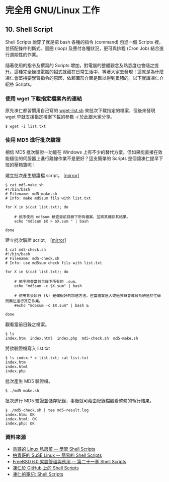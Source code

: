 # 完全用 GNU/Linux 工作

## 10. Shell Script

Shell Scripts 說穿了就是把 bash 各種的指令 (command) 包進一個 Scripts 裡，並搭配條件判斷式、迴圈 (loop) 及應付各種狀況，更可與排程 (Cron Job) 結合進行週期性的作業。

隨著使用的指令及撰寫的 Scripts 增加，對電腦的整體觀念及熟悉度也會隨之提升。這種完全操控電腦的招式就藏在日常生活中，等著大家去發現！這就是為什麼凍仁會堅持要學習指令的原因，依賴圖形介面是難以得到累積的。以下就讓凍仁介紹些 Scripts。

### 使用 wget 下載指定檔案內的連結

原先凍仁都習慣用自己寫的 [wget-list.sh](https://github.com/chusiang/tuxENV/blob/master/home/bin/wget-list.sh) 來批次下載指定的檔案，但後來發現 wget 早就支援指定檔案下載的參數 *-i* 於此跟大家分享。

	$ wget -i list.txt

### 使用 MD5 進行批次驗證

相信 MD5 批次驗證一功能在 Windows 上有不少的替代方案。但如果能直接在效能極佳的伺服器上進行離線作業不是更好？這支簡單的 Scripts 是個讓凍仁提早下班的壓箱寶呢！

建立批次產生驗證檔 script。 [[mirror]](https://github.com/chusiang/tuxENV/blob/master/home/bin/md5-make.sh)

	$ cat md5-make.sh
	#!/bin/bash
	# Filename: md5-make.sh
	# Info:	make md5sum fils with list.txt
	
	for X in $(cat list.txt); do
	
		# 依序使用 md5sum 檢查當前目錄下所有檔案，並將其儲存其結果。
		echo "md5sum $X > $X.sum " | bash
	
	done

建立批次驗證 script。 [[mirror]](https://github.com/chusiang/tuxENV/blob/master/home/bin/md5-check.sh)

	$ cat md5-check.sh 
	#!/bin/bash
	# Filename: md5-check.sh
	# Info:	use md5sum check fils with list.txt
	
	for X in $(cat list.txt); do
	
		# 依序檢查當前目錄下所有的 .sum。
		echo "md5sum -c $X.sum" | bash
	
		# 使用背景執行 (&) 是個很好的加速方法，但當檔案過大或過多時會導致系統過於忙碌而無法進行其它作業。
		#echo "md5sum -c $X.sum" | bash &
	
	done

觀看當前目錄之檔案。

	$ ls
	index.htm  index.html  index.php  md5-check.sh  md5-make.sh

將欲驗證檔寫入 list.txt

	$ ls index.* > list.txt; cat list.txt
	index.htm
	index.html
	index.php

批次產生 MD5 驗證檔。

	$ ./md5-make.sh

批次進行 MD5 驗證並儲存紀錄，事後就可藉由紀錄檔觀看整體的執行結果。

	$ ./md5-check.sh | tee md5-result.log
	index.htm: OK
	index.html: OK
	index.php: OK

### 資料來源

- [鳥哥的 Linux 私房菜 -- 學習 Shell Scripts](http://linux.vbird.org/linux_basic/0340bashshell-scripts.php)
- [柏青哥的 SuSE Linux -- 簡易的 Shell Scripts](http://www.suse.url.tw/sles10/lesson10.htm)
- [FreeBSD 6.0 架設管理與應用 -- 第二十一章 Shell Scripts](http://www.twbsd.org/cht/book/ch24.htm)
- [凍仁於 GitHub 上的 Shell Scripts](https://github.com/chusiang/tuxENV/tree/master/home/bin)
- [凍仁的筆記: Shell Scripts](http://note.drx.tw/search/label/Shell%20Scripts)

